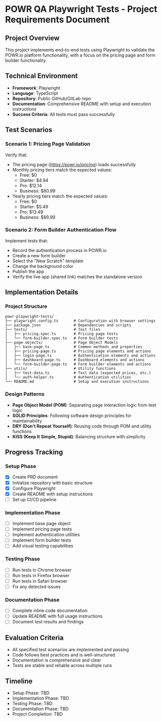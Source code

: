 # POWR QA Playwright Tests - Project Requirements Document

## Project Overview
This project implements end-to-end tests using Playwright to validate the POWR.io platform functionality, with a focus on the pricing page and form builder functionality.

## Technical Environment
- **Framework**: Playwright
- **Language**: TypeScript
- **Repository**: Public GitHub/GitLab repo
- **Documentation**: Comprehensive README with setup and execution instructions
- **Success Criteria**: All tests must pass successfully

## Test Scenarios

### Scenario 1: Pricing Page Validation
Verify that:
- The pricing page (https://powr.io/pricing) loads successfully
- Monthly pricing tiers match the expected values:
  * Free: $0
  * Starter: $4.94
  * Pro: $12.14
  * Business: $80.99
- Yearly pricing tiers match the expected values:
  * Free: $0
  * Starter: $5.49
  * Pro: $13.49
  * Business: $89.99

### Scenario 2: Form Builder Authentication Flow
Implement tests that:
- Record the authentication process in POWR.io
- Create a new form builder
- Select the "New Scratch" template
- Change the background color
- Publish the app
- Verify the live app (shared link) matches the standalone version

## Implementation Details

### Project Structure
```
powr-playwright-tests/
├── playwright.config.ts       # Configuration with browser settings
├── package.json               # Dependencies and scripts
├── tests/                     # Test files
│   ├── pricing.spec.ts        # Pricing page tests
│   └── form-builder.spec.ts   # Form builder tests
├── page-objects/              # Page Object Models
│   ├── base-page.ts           # Common methods and properties
│   ├── pricing-page.ts        # Pricing page elements and actions
│   ├── login-page.ts          # Authentication elements and actions
│   ├── dashboard-page.ts      # Dashboard elements and actions
│   └── form-builder-page.ts   # Form builder elements and actions
├── utils/                     # Utility functions
│   ├── test-data.ts           # Test data (expected prices, etc.)
│   └── auth-helper.ts         # Authentication utilities
└── README.md                  # Setup and execution instructions
```

### Design Patterns
- **Page Object Model (POM)**: Separating page interaction logic from test logic
- **SOLID Principles**: Following software design principles for maintainability
- **DRY (Don't Repeat Yourself)**: Reusing code through POM and utility functions
- **KISS (Keep It Simple, Stupid)**: Balancing structure with simplicity

## Progress Tracking

### Setup Phase
- [x] Create PRD document
- [x] Initialize repository with basic structure
- [x] Configure Playwright
- [x] Create README with setup instructions
- [ ] Set up CI/CD pipeline

### Implementation Phase
- [ ] Implement base page object
- [ ] Implement pricing page tests
- [ ] Implement authentication utilities
- [ ] Implement form builder tests
- [ ] Add visual testing capabilities

### Testing Phase
- [ ] Run tests in Chrome browser
- [ ] Run tests in Firefox browser
- [ ] Run tests in Safari browser
- [ ] Fix any detected issues

### Documentation Phase
- [ ] Complete inline code documentation
- [ ] Update README with full usage instructions
- [ ] Document test results and findings

## Evaluation Criteria
- All specified test scenarios are implemented and passing
- Code follows best practices and is well-structured
- Documentation is comprehensive and clear
- Tests are stable and reliable across multiple runs

## Timeline
- Setup Phase: TBD
- Implementation Phase: TBD
- Testing Phase: TBD
- Documentation Phase: TBD
- Project Completion: TBD